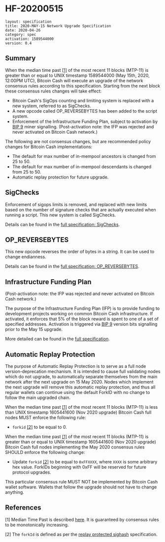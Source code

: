 # HF-20200515

    layout: specification
    title: 2020-MAY-15 Network Upgrade Specification
    date: 2020-04-26
    category: spec
    activation: 1589544000
    version: 0.4

## Summary

When the median time past [[1]](#references) of the most recent 11 blocks (MTP-11) is greater than or equal to UNIX timestamp 1589544000 (May 15th, 2020, 12:00PM UTC),
Bitcoin Cash will execute an upgrade of the network consensus rules according to this specification.
Starting from the next block these consensus rules changes will take effect:

* Bitcoin Cash's SigOps counting and limiting system is replaced with a new system, referred to as SigChecks.
* A new opcode called OP_REVERSEBYTES has been added to the script system.
* Enforcement of the Infrastructure Funding Plan, subject to activation by [BIP 9](https://github.com/bitcoin/bips/blob/master/bip-0009.mediawiki)  miner signalling.
(Post-activation note: the IFP was rejected and never activated on Bitcoin Cash network.)

The following are not consensus changes, but are recommended policy changes for Bitcoin Cash implementations:

* The default for max number of in-mempool ancestors is changed from 25 to 50.
* The default for max number of in-mempool descendants is changed from 25 to 50.
* Automatic replay protection for future upgrade.

## SigChecks

Enforcement of sigops limits is removed, and replaced with new limits based on the number of signature checks that are actually executed when running a script. This new system is called SigChecks.

Details can be found in the [full specification: SigChecks](/protocol/forks/2020-05-15-sigchecks).

## OP_REVERSEBYTES

This new opcode reverses the order of bytes in a string. It can be used to change endianness.

Details can be found in the [full specification: OP_REVERSEBYTES](/protocol/forks/2020-05-15-op_reversebytes).

## Infrastructure Funding Plan

(Post-activation note: the IFP was rejected and never activated on Bitcoin Cash network.)

The purpose of the Infrastructure Funding Plan (IFP) is to provide funding to development projects working on common Bitcoin Cash infrastructure. 
If activated, it enforces that 5% of the block reward is spent to one of a set of specified addresses. 
Activation is triggered via [BIP 9](https://github.com/bitcoin/bips/blob/master/bip-0009.mediawiki) version bits signalling prior to the May 15 upgrade.

More detailed can be found in the [full specification](/protocol/forks/2020-05-15-ifp).

## Automatic Replay Protection

The purpose of Automatic Replay Protection is to serve as a full node version-deprecation mechanism. It is intended to cause 
full validating nodes which do not upgrade, to automatically separate themselves from the main network after the next
upgrade on 15 May 2020. Nodes which implement the next upgrade will remove this automatic replay protection, and thus all regular
wallets can continue using the default ForkID with no change to follow the main upgraded chain.

When the median time past [[1]](#references) of the most recent 11 blocks (MTP-11) is less than UNIX timestamp 1605441600 (Nov 2020 upgrade)
Bitcoin Cash full nodes MUST enforce the following rule:

 * `forkid` [[2]](#references) to be equal to 0.

When the median time past [[1]](#references) of the most recent 11 blocks (MTP-11) is greater than or equal to UNIX timestamp 1605441600
(Nov 2020 upgrade) Bitcoin Cash full nodes implementing the May 2020 consensus rules SHOULD enforce the following change:

 * Update `forkid` [[2]](#references) to be equal to `0xFFXXXX`, where `XXXX` is some arbitrary hex value.
   ForkIDs beginning with 0xFF will be reserved for future protocol upgrades.

This particular consensus rule MUST NOT be implemented by Bitcoin Cash wallet software. Wallets that follow the upgrade
should not have to change anything.

## References

[1] Median Time Past is described [here](/protocol/blockchain/transaction#median-time-past).
It is guaranteed by consensus rules to be monotonically increasing.

[2] The `forkId` is defined as per the [replay protected sighash](/protocol/forks/replay-protected-sighash) specification.
